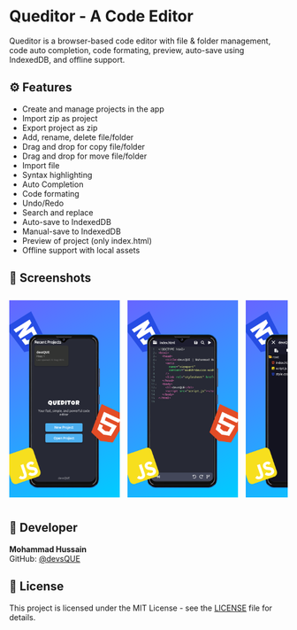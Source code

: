 # Queditor - A Code Editor

Queditor is a browser-based code editor with file & folder management, code auto completion, code formating, preview, auto-save using IndexedDB, and offline support.

## ⚙️ Features
- Create and manage projects in the app
- Import zip as project
- Export project as zip
- Add, rename, delete file/folder
- Drag and drop for copy file/folder
- Drag and drop for move file/folder
- Import file
- Syntax highlighting
- Auto Completion
- Code formating
- Undo/Redo
- Search and replace
- Auto-save to IndexedDB
- Manual-save to IndexedDB
- Preview of project (only index.html)
- Offline support with local assets

## 📸 Screenshots

<!-- Portrait Screenshots -->
<!-- Portrait Screenshots -->
<div style="overflow-x: auto; white-space: nowrap; padding: 10px 0;">
  <img src="images/home_port.png" alt="Homepage portrait" style="width:200px; height:auto; margin-right:10px; flex:none; display:inline-block;">
  <img src="images/editor_port.png" alt="Editor portrait" style="width:200px; height:auto; margin-right:10px; flex:none; display:inline-block;">
  <img src="images/filemanager_port.png" alt="File Manager portrait" style="width:200px; height:auto; margin-right:10px; flex:none; display:inline-block;">
  <img src="images/preview_port.png" alt="Preview portrait" style="width:200px; height:auto; flex:none; display:inline-block;">
</div>


## 👤 Developer
**Mohammad Hussain**  
GitHub: [@devsQUE](https://github.com/devsQUE)

## 📜 License
This project is licensed under the MIT License - see the [LICENSE](LICENSE) file for details.
